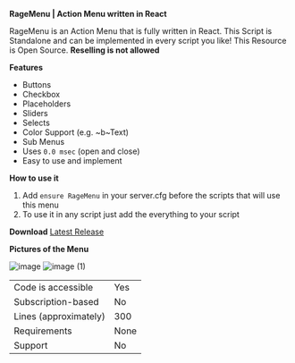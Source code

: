 **RageMenu | Action Menu written in React**

RageMenu is an Action Menu that is fully written in React. This Script is Standalone and can be implemented in every script you like! This Resource is Open Source. **Reselling is not allowed**


**Features**

* Buttons
* Checkbox
* Placeholders
* Sliders
* Selects
* Color Support (e.g. ~b~Text)
* Sub Menus
* Uses `0.0 msec` (open and close)
* Easy to use and implement


**How to use it**

1. Add `ensure RageMenu` in your server.cfg before the scripts that will use this menu
2. To use it in any script just add the everything to your script 


**Download**
[Latest Release](https://github.com/EnteNico/RageMenu)

**Pictures of the Menu**

![image](https://user-images.githubusercontent.com/84995446/229917315-6dc9aa8f-dc1e-4e6c-9bcf-1fa0c642310c.png)
![image (1)](https://user-images.githubusercontent.com/84995446/229917332-6d772639-6dbb-4b46-9997-e0c1ca9aec92.png)

|                                         |                                |
|-------------------------------------|----------------------------|
| Code is accessible       | Yes     |
| Subscription-based      | No      |
| Lines (approximately)  | 300    |
| Requirements                | None |
| Support                           | No     |
